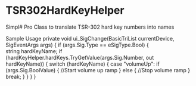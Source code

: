 # TSR302HardKeyHelper
Simpl# Pro Class to translate TSR-302 hard key numbers into names

Sample Usage
private void ui_SigChange(BasicTriList currentDevice, SigEventArgs args)
{
    if (args.Sig.Type == eSigType.Bool)
    {                    
        string hardKeyName;
        if (hardKeyHelper.hardKeys.TryGetValue(args.Sig.Number, out hardKeyName))
        {
            switch (hardKeyName)
            {
                case "volumeUp":
                    if (args.Sig.BoolValue)
                    {
                        //Start volume up ramp
                    }
                    else
                    {
                      //Stop volume ramp
                    }
                    break;
            }
        }
    }
}
